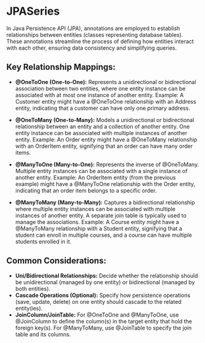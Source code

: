 # JPASeries
In Java Persistence API (JPA), annotations are employed to establish relationships between entities (classes representing database tables). These annotations streamline the process of defining how entities interact with each other, ensuring data consistency and simplifying queries.

## Key Relationship Mappings:

- **@OneToOne (One-to-One):** Represents a unidirectional or bidirectional association between two entities, where one entity instance can be associated with at most one instance of another entity.
Example: A Customer entity might have a @OneToOne relationship with an Address entity, indicating that a customer can have only one primary address.

- **@OneToMany (One-to-Many):** Models a unidirectional or bidirectional relationship between an entity and a collection of another entity. One entity instance can be associated with multiple instances of another entity.
Example: An Order entity might have a @OneToMany relationship with an OrderItem entity, signifying that an order can have many order items.

- **@ManyToOne (Many-to-One):** Represents the inverse of @OneToMany. Multiple entity instances can be associated with a single instance of another entity.
Example: An OrderItem entity (from the previous example) might have a @ManyToOne relationship with the Order entity, indicating that an order item belongs to a specific order.

- **@ManyToMany (Many-to-Many):** Captures a bidirectional relationship where multiple entity instances can be associated with multiple instances of another entity. A separate join table is typically used to manage the associations.
Example: A Course entity might have a @ManyToMany relationship with a Student entity, signifying that a student can enroll in multiple courses, and a course can have multiple students enrolled in it.

## Common Considerations:

- **Uni/Bidirectional Relationships:** Decide whether the relationship should be unidirectional (managed by one entity) or bidirectional (managed by both entities).
- **Cascade Operations (Optional):** Specify how persistence operations (save, update, delete) on one entity should cascade to the related entity(ies).
- **JoinColumn/JoinTable:** For @OneToOne and @ManyToOne, use @JoinColumn to define the column(s) in the target entity that hold the foreign key(s). For @ManyToMany, use @JoinTable to specify the join table and its columns.

